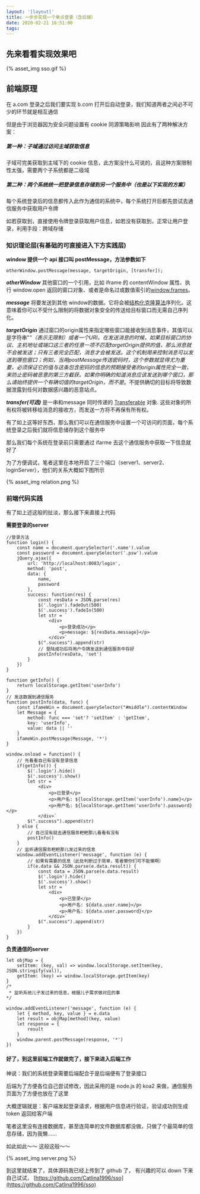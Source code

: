 ```yaml
---
layout: '[layout]'
title: 一步步实现一个单点登录（含后端）
date: 2020-02-21 16:51:00
tags:
---
```


## 先来看看实现效果吧

{% asset_img sso.gif %}

## 前端原理

在 a.com 登录之后我们要实现 b.com 打开后自动登录，我们知道两者之间必不可少的环节就是相互通信

但是由于浏览器因为安全问题设置有 cookie 同源策略影响  因此有了两种解决方案：

##### 第一种：子域通过访问主域获取信息

子域可完美获取到主域下的 cookie 信息，此方案没什么可说的，且这种方案限制性太强，需要两个子系统都是二级域

##### 第二种：两个系统统一把登录信息存储到另一个服务中（也是以下实现的方案）

每个系统登录后的信息都传入此作为通信的系统中，每个系统打开后都先尝试去通信服务中获取用户令牌

如若获取到，直接使用令牌登录获取用户信息，如若没有获取到，正常让用户登录，利用手段：跨域存储

### 知识理论层(有基础的可直接进入下方实践层)

**window 提供一个 api 接口叫 postMessage，方法参数如下**

```
otherWindow.postMessage(message, targetOrigin, [transfer]);
```
***otherWindow***
其他窗口的一个引用，比如 iframe 的 contentWindow 属性、执行 window.open 返回的窗口对象、或者是命名过或数值索引的[window.frames](https://developer.mozilla.org/en-US/docs/Web/API/Window/frames)。

***message***
将要发送到其他 window的数据。它将会被[结构化克隆算法](https://developer.mozilla.org/en-US/docs/Web/API/Web_Workers_API/Structured_clone_algorithm)序列化。这意味着你可以不受什么限制的将数据对象安全的传送给目标窗口而无需自己序列化。

***targetOrigin***
通过窗口的origin属性来指定哪些窗口能接收到消息事件，其值可以是字符串"*"（表示无限制）或者一个URI。在发送消息的时候，如果目标窗口的协议、主机地址或端口这三者的任意一项不匹配targetOrigin提供的值，那么消息就不会被发送；只有三者完全匹配，消息才会被发送。这个机制用来控制消息可以发送到哪些窗口；例如，当用postMessage传送密码时，这个参数就显得尤为重要，必须保证它的值与这条包含密码的信息的预期接受者的origin属性完全一致，来防止密码被恶意的第三方截获。如果你明确的知道消息应该发送到哪个窗口，那么请始终提供一个有确切值的targetOrigin，而不是*。不提供确切的目标将导致数据泄露到任何对数据感兴趣的恶意站点。

***transfer(可选)***
是一串和message 同时传递的 [Transferable](https://developer.mozilla.org/zh-CN/docs/Web/API/Transferable) 对象. 这些对象的所有权将被转移给消息的接收方，而发送一方将不再保有所有权。

有了如上这等好东西，那么我们可以在通信服务中设置一个可访问的页面，每个系统登录之后我们就将信息储存到这个服务中

那么我们每个系统在登录前只需要通过 ifarme 去这个通信服务中获取一下信息就好了

为了方便调试，笔者这里在本地开启了三个端口（server1、server2、loginServer），他们的关系大概如下图所示

{% asset_img relation.png %}

### 前端代码实践

有了如上述这般的扯淡，那么接下来直接上代码

**需要登录的server**

```
//登录方法
function login() {
    const name = document.querySelector('.name').value
    const password = document.querySelector('.psw').value
    jQuery.ajax({
        url: 'http://localhost:8083/login',
        method: 'post',
        data: {
            name,
            password
        },
        success: function(res) {
            const resData = JSON.parse(res)
            $('.login').fadeOut(500)
            $('.success').fadeIn(500)
            let str = `
                <div>
                    <p>登录成功</p>
                    <p>message: ${resData.message}</p>
                </div>`
            $(".success").append(str)
            // 登陆成功后将用户令牌发送到通信服务中存好
            postInfo(resData, 'set')
        }
    })
}

function getInfo() {
    return localStorage.getItem('userInfo')
}
// 发送数据到通信服务
function postInfo(data, func) {
    const ifameWin = document.querySelector("#middle").contentWindow
    let Message = {
        method: func === 'set'? 'setItem' : 'getItem',
        key: 'userInfo',
        value: data || ''
    }
    ifameWin.postMessage(Message, '*')
}

window.onload = function() {
    // 先看看自己有没有登录信息
    if(getInfo()) {
        $('.login').hide()
        $('.success').show()
        let str = `
            <div>
                <p>已登录</p>
                <p>用户名: ${localStorage.getItem('userInfo').name}</p>
                <p>用户名: ${localStorage.getItem('userInfo').password}</p>
            </div>`
        $(".success").append(str)
    } else {
        // 自己没有就去通信服务粑粑那儿看看有没有
        postInfo()
    }
    // 监听通信服务粑粑那儿发过来的信息
    window.addEventListener('message', function (e) {
        // 如果有需要的信息（此处判断过于简单，笔者懒你们可不能懒啊）
        if(e.data && JSON.parse(e.data.result)) {
            const data = JSON.parse(e.data.result)
            $('.login').hide()
            $('.success').show()
            let str = `
                <div>
                    <p>已登录</p>
                    <p>用户名: ${data.user.name}</p>
                    <p>用户名: ${data.user.password}</p>
                </div>`
            $(".success").append(str)
        }
    })
}
```

**负责通信的server**

```
let objMap = {
    setItem: (key, val) => window.localStorage.setItem(key, JSON.stringify(val)),
    getItem: (key) => window.localStorage.getItem(key)
}
/*
 * 监听系统儿子发过来的信息，根据儿子需求做对应的事
*/

window.addEventListener('message', function (e) {
    let { method, key, value } = e.data
    let result = objMap[method](key, value)
    let response = {
        result
    }
    window.parent.postMessage(response, '*')
})
```

#### 好了，到这里前端工作就做完了，接下来进入后端工作

神说：我们的系统登录需要后端配合于是后端便有了登录接口

后端为了方便各位自己尝试修改，因此采用的是 node.js 的 koa2 来做，通信服务页面为了方便也放在了这里

大概逻辑就是：客户端发起登录请求，根据用户信息进行验证，验证成功则生成 token 返回给客户端

笔者这里没有连接数据库，甚至连简单的文件数据库都没做，只做了个最简单的信息存储，因为我懒......

如此如此～～  这般这般～～

{% asset_img server.png %}

到这里就结束了，具体源码我已经上传到了 github 了， 有兴趣的可以 down 下来自己试试， [https://github.com/Catlina1996/sso](https://github.com/Catlina1996/sso)